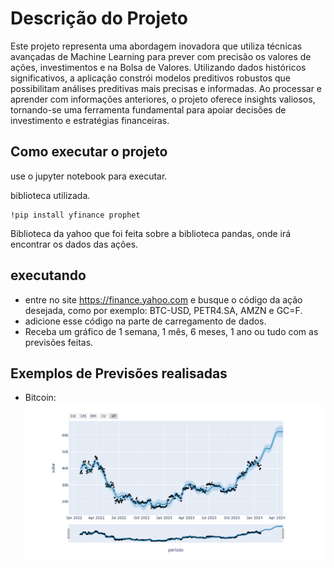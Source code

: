 # Descrição do Projeto
Este projeto representa uma abordagem inovadora que utiliza técnicas avançadas de Machine Learning para prever com precisão os valores de ações, investimentos e na Bolsa de Valores. Utilizando dados históricos significativos, a aplicação constrói modelos preditivos robustos que possibilitam análises preditivas mais precisas e informadas. Ao processar e aprender com informações anteriores, o projeto oferece insights valiosos, tornando-se uma ferramenta fundamental para apoiar decisões de investimento e estratégias financeiras.

## Como executar o projeto
use o jupyter notebook para executar.

biblioteca utilizada.
```
!pip install yfinance prophet
```
Biblioteca da yahoo que foi feita sobre a biblioteca pandas, onde irá encontrar os dados das ações.

## executando

- entre no site https://finance.yahoo.com e busque o código da ação desejada, como por exemplo: BTC-USD, PETR4.SA, AMZN e GC=F.
- adicione esse código na parte de carregamento de dados.
- Receba um gráfico de 1 semana, 1 mês, 6 meses, 1 ano ou tudo com as previsões feitas.

## Exemplos de Previsões realisadas

- Bitcoin:
  ![btc](https://github.com/yanzin00/Machine-Learning/blob/main/Resultados/BTC-USD.png)

